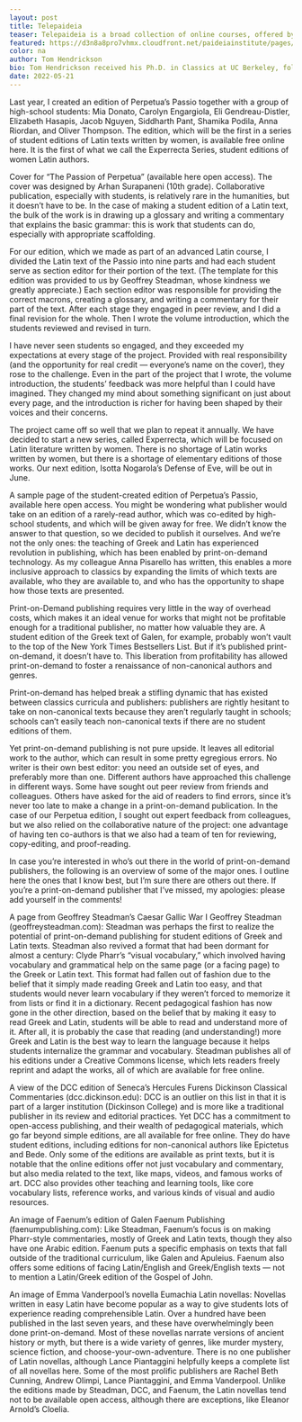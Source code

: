```yaml
---
layout: post
title: Telepaideia
teaser: Telepaideia is a broad collection of online courses, offered by the Institute in 10-week semesters three times a year (Fall, Spring, and Summer terms).   
featured: https://d3n8a8pro7vhmx.cloudfront.net/paideiainstitute/pages/1606/attachments/original/1635423061/Telepaideia_header.jpg?1635423061
color: na
author: Tom Hendrickson
bio: Tom Hendrickson received his Ph.D. in Classics at UC Berkeley, followed by a Rome Prize at the American Academy and a post-doc at the Scuola Normale Superiore di Pisa. Hendrickson has taught at a variety of institutions, including College Possible (through Americorps) and San Quentin State Prison (through the Prison University Project). He now teaches at Stanford Online High School.
date: 2022-05-21
---
```



Last year, I created an edition of Perpetua’s Passio together with a group of high-school students: Mia Donato, Carolyn Engargiola, Eli Gendreau-Distler, Elizabeth Hasapis, Jacob Nguyen, Siddharth Pant, Shamika Podila, Anna Riordan, and Oliver Thompson. The edition, which will be the first in a series of student editions of Latin texts written by women, is available free online here. It is the first of what we call the Experrecta Series, student editions of women Latin authors.


Cover for “The Passion of Perpetua” (available here open access). The cover was designed by Arhan Surapaneni (10th grade).
Collaborative publication, especially with students, is relatively rare in the humanities, but it doesn’t have to be. In the case of making a student edition of a Latin text, the bulk of the work is in drawing up a glossary and writing a commentary that explains the basic grammar: this is work that students can do, especially with appropriate scaffolding.

For our edition, which we made as part of an advanced Latin course, I divided the Latin text of the Passio into nine parts and had each student serve as section editor for their portion of the text. (The template for this edition was provided to us by Geoffrey Steadman, whose kindness we greatly appreciate.) Each section editor was responsible for providing the correct macrons, creating a glossary, and writing a commentary for their part of the text. After each stage they engaged in peer review, and I did a final revision for the whole. Then I wrote the volume introduction, which the students reviewed and revised in turn.

I have never seen students so engaged, and they exceeded my expectations at every stage of the project. Provided with real responsibility (and the opportunity for real credit — everyone’s name on the cover), they rose to the challenge. Even in the part of the project that I wrote, the volume introduction, the students’ feedback was more helpful than I could have imagined. They changed my mind about something significant on just about every page, and the introduction is richer for having been shaped by their voices and their concerns.

The project came off so well that we plan to repeat it annually. We have decided to start a new series, called Experrecta, which will be focused on Latin literature written by women. There is no shortage of Latin works written by women, but there is a shortage of elementary editions of those works. Our next edition, Isotta Nogarola’s Defense of Eve, will be out in June.


A sample page of the student-created edition of Perpetua’s Passio, available here open access.
You might be wondering what publisher would take on an edition of a rarely-read author, which was co-edited by high-school students, and which will be given away for free. We didn’t know the answer to that question, so we decided to publish it ourselves. And we’re not the only ones: the teaching of Greek and Latin has experienced revolution in publishing, which has been enabled by print-on-demand technology. As my colleague Anna Pisarello has written, this enables a more inclusive approach to classics by expanding the limits of which texts are available, who they are available to, and who has the opportunity to shape how those texts are presented.

Print-on-Demand publishing requires very little in the way of overhead costs, which makes it an ideal venue for works that might not be profitable enough for a traditional publisher, no matter how valuable they are. A student edition of the Greek text of Galen, for example, probably won’t vault to the top of the New York Times Bestsellers List. But if it’s published print-on-demand, it doesn’t have to. This liberation from profitability has allowed print-on-demand to foster a renaissance of non-canonical authors and genres.

Print-on-demand has helped break a stifling dynamic that has existed between classics curricula and publishers: publishers are rightly hesitant to take on non-canonical texts because they aren’t regularly taught in schools; schools can’t easily teach non-canonical texts if there are no student editions of them.

Yet print-on-demand publishing is not pure upside. It leaves all editorial work to the author, which can result in some pretty egregious errors. No writer is their own best editor: you need an outside set of eyes, and preferably more than one. Different authors have approached this challenge in different ways. Some have sought out peer review from friends and colleagues. Others have asked for the aid of readers to find errors, since it’s never too late to make a change in a print-on-demand publication. In the case of our Perpetua edition, I sought out expert feedback from colleagues, but we also relied on the collaborative nature of the project: one advantage of having ten co-authors is that we also had a team of ten for reviewing, copy-editing, and proof-reading.

In case you’re interested in who’s out there in the world of print-on-demand publishers, the following is an overview of some of the major ones. I outline here the ones that I know best, but I’m sure there are others out there. If you’re a print-on-demand publisher that I’ve missed, my apologies: please add yourself in the comments!


A page from Geoffrey Steadman’s Caesar Gallic War I
Geoffrey Steadman (geoffreysteadman.com): Steadman was perhaps the first to realize the potential of print-on-demand publishing for student editions of Greek and Latin texts. Steadman also revived a format that had been dormant for almost a century: Clyde Pharr’s “visual vocabulary,” which involved having vocabulary and grammatical help on the same page (or a facing page) to the Greek or Latin text. This format had fallen out of fashion due to the belief that it simply made reading Greek and Latin too easy, and that students would never learn vocabulary if they weren’t forced to memorize it from lists or find it in a dictionary. Recent pedagogical fashion has now gone in the other direction, based on the belief that by making it easy to read Greek and Latin, students will be able to read and understand more of it. After all, it is probably the case that reading (and understanding!) more Greek and Latin is the best way to learn the language because it helps students internalize the grammar and vocabulary. Steadman publishes all of his editions under a Creative Commons license, which lets readers freely reprint and adapt the works, all of which are available for free online.


A view of the DCC edition of Seneca’s Hercules Furens
Dickinson Classical Commentaries (dcc.dickinson.edu): DCC is an outlier on this list in that it is part of a larger institution (Dickinson College) and is more like a traditional publisher in its review and editorial practices. Yet DCC has a commitment to open-access publishing, and their wealth of pedagogical materials, which go far beyond simple editions, are all available for free online. They do have student editions, including editions for non-canonical authors like Epictetus and Bede. Only some of the editions are available as print texts, but it is notable that the online editions offer not just vocabulary and commentary, but also media related to the text, like maps, videos, and famous works of art. DCC also provides other teaching and learning tools, like core vocabulary lists, reference works, and various kinds of visual and audio resources.


An image of Faenum’s edition of Galen
Faenum Publishing (faenumpublishing.com): Like Steadman, Faenum’s focus is on making Pharr-style commentaries, mostly of Greek and Latin texts, though they also have one Arabic edition. Faenum puts a specific emphasis on texts that fall outside of the traditional curriculum, like Galen and Apuleius. Faenum also offers some editions of facing Latin/English and Greek/English texts — not to mention a Latin/Greek edition of the Gospel of John.


An image of Emma Vanderpool’s novella Eumachia
Latin novellas: Novellas written in easy Latin have become popular as a way to give students lots of experience reading comprehensible Latin. Over a hundred have been published in the last seven years, and these have overwhelmingly been done print-on-demand. Most of these novellas narrate versions of ancient history or myth, but there is a wide variety of genres, like murder mystery, science fiction, and choose-your-own-adventure. There is no one publisher of Latin novellas, although Lance Piantaggini helpfully keeps a complete list of all novellas here. Some of the most prolific publishers are Rachel Beth Cunning, Andrew Olimpi, Lance Piantaggini, and Emma Vanderpool. Unlike the editions made by Steadman, DCC, and Faenum, the Latin novellas tend not to be available open access, although there are exceptions, like Eleanor Arnold’s Cloelia.
